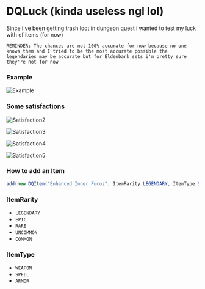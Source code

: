 # DQLuck (kinda useless ngl lol)
Since i've been getting trash loot in dungeon quest i wanted to test my luck with ef items (for now)

`REMINDER: The chances are not 100% accurate for now because no one knows them and I tried to be the most accurate possible the legendaries may be accurate but for Eldenbark sets i'm pretty sure they're not for now`

### Example
![Example](https://i.gyazo.com/50dccc6f0e4bf65e37328395351d37fd.png)

### Some satisfactions
![Satisfaction2](https://i.gyazo.com/22668d9efb16a6f32cf1e2da6bedb4f1.png)

![Satisfaction3](https://i.gyazo.com/82224acd4275899bac17631d8f312b2a.png)

![Satisfaction4](https://i.gyazo.com/a4f712990334ec06534fc99348f9e011.png)

![Satisfaction5](https://i.gyazo.com/3fac722abf2bc9ffe8e2ccb32dd9bbbf.png)

### How to add an Item
```java
add(new DQItem("Enhanced Inner Focus", ItemRarity.LEGENDARY, ItemType.SPELL, 0.025, false));
```

### ItemRarity
- `LEGENDARY`
- `EPIC`
- `RARE`
- `UNCOMMON`
- `COMMON`

### ItemType
- `WEAPON`
- `SPELL`
- `ARMOR`
